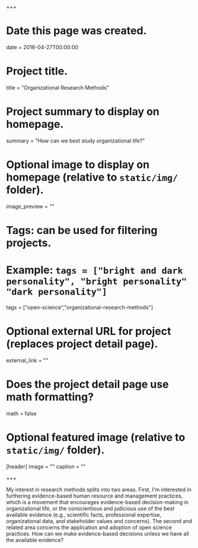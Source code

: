 +++
# Date this page was created.
date = 2016-04-27T00:00:00

# Project title.
title = "Organizational Research Methods"

# Project summary to display on homepage.
summary = "How can we best study organizational life?"

# Optional image to display on homepage (relative to `static/img/` folder).
image_preview = ""

# Tags: can be used for filtering projects.
# Example: `tags = ["bright and dark personality", "bright personality" "dark personality"]`
tags = ["open-science","organizational-research-methods"]

# Optional external URL for project (replaces project detail page).
external_link = ""

# Does the project detail page use math formatting?
math = false

# Optional featured image (relative to `static/img/` folder).
[header]
image = ""
caption = ""

+++

My interest in research methods splits into two areas. First, I'm interested in furthering evidence-based human resource and management practices, which is a movement that encourages evidence-based decision-making in organizational life, or the conscientious and judicious use of the best available evidence (e.g., scientific facts, professional expertise, organizational data, and stakeholder values and concerns). The second and related area concerns the application and adoption of open science practices. How can we make evidence-based decisions unless we have all the available evidence? 
